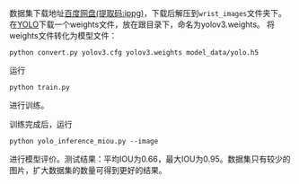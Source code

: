 数据集下载地址[百度网盘(提取码:ippg)](https://pan.baidu.com/s/1odgmskNaLG-jwwanlbsNHA)，下载后解压到`wrist_images`文件夹下。
在[YOLO](https://pjreddie.com/darknet/yolo/)下载一个weights文件，放在跟目录下，命名为yolov3.weights。
将weights文件转化为模型文件：
~~~
python convert.py yolov3.cfg yolov3.weights model_data/yolo.h5
~~~
运行
~~~
python train.py
~~~
进行训练。

训练完成后，运行
~~~
python yolo_inference_miou.py --image
~~~
进行模型评价。测试结果：平均IOU为0.66，最大IOU为0.95。数据集只有较少的图片，扩大数据集的数量可得到更好的结果。